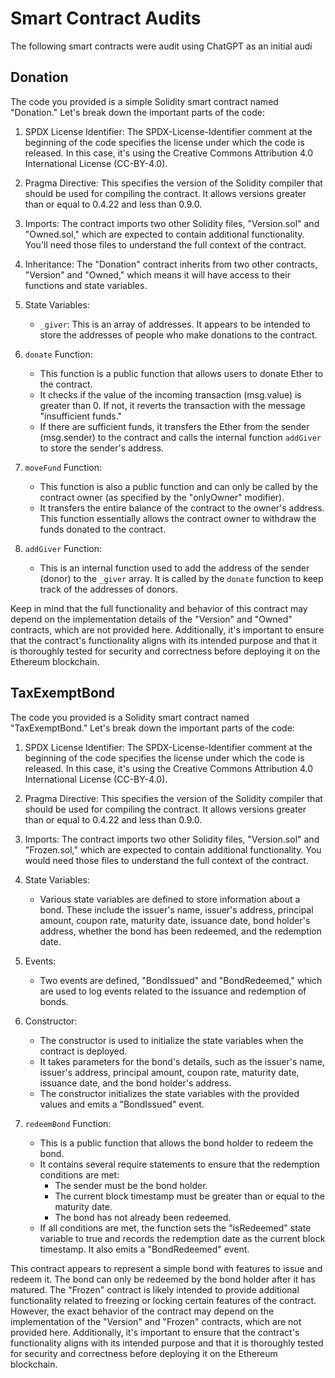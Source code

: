 # Smart Contract Audits

The following smart contracts were audit using ChatGPT as an initial audi

## Donation

The code you provided is a simple Solidity smart contract named "Donation." Let's break down the important parts of the code:

1. SPDX License Identifier: The SPDX-License-Identifier comment at the beginning of the code specifies the license under which the code is released. In this case, it's using the Creative Commons Attribution 4.0 International License (CC-BY-4.0).
2. Pragma Directive: This specifies the version of the Solidity compiler that should be used for compiling the contract. It allows versions greater than or equal to 0.4.22 and less than 0.9.0.
3. Imports: The contract imports two other Solidity files, "Version.sol" and "Owned.sol," which are expected to contain additional functionality. You'll need those files to understand the full context of the contract.
4. Inheritance: The "Donation" contract inherits from two other contracts, "Version" and "Owned," which means it will have access to their functions and state variables.
5. State Variables:

   - `_giver`: This is an array of addresses. It appears to be intended to store the addresses of people who make donations to the contract.
6. `donate` Function:

   - This function is a public function that allows users to donate Ether to the contract.
   - It checks if the value of the incoming transaction (msg.value) is greater than 0. If not, it reverts the transaction with the message "insufficient funds."
   - If there are sufficient funds, it transfers the Ether from the sender (msg.sender) to the contract and calls the internal function `addGiver` to store the sender's address.
7. `moveFund` Function:

   - This function is also a public function and can only be called by the contract owner (as specified by the "onlyOwner" modifier).
   - It transfers the entire balance of the contract to the owner's address. This function essentially allows the contract owner to withdraw the funds donated to the contract.
8. `addGiver` Function:

   - This is an internal function used to add the address of the sender (donor) to the `_giver` array. It is called by the `donate` function to keep track of the addresses of donors.

Keep in mind that the full functionality and behavior of this contract may depend on the implementation details of the "Version" and "Owned" contracts, which are not provided here. Additionally, it's important to ensure that the contract's functionality aligns with its intended purpose and that it is thoroughly tested for security and correctness before deploying it on the Ethereum blockchain.

## TaxExemptBond

The code you provided is a Solidity smart contract named "TaxExemptBond." Let's break down the important parts of the code:

1. SPDX License Identifier: The SPDX-License-Identifier comment at the beginning of the code specifies the license under which the code is released. In this case, it's using the Creative Commons Attribution 4.0 International License (CC-BY-4.0).
2. Pragma Directive: This specifies the version of the Solidity compiler that should be used for compiling the contract. It allows versions greater than or equal to 0.4.22 and less than 0.9.0.
3. Imports: The contract imports two other Solidity files, "Version.sol" and "Frozen.sol," which are expected to contain additional functionality. You would need those files to understand the full context of the contract.
4. State Variables:

   - Various state variables are defined to store information about a bond. These include the issuer's name, issuer's address, principal amount, coupon rate, maturity date, issuance date, bond holder's address, whether the bond has been redeemed, and the redemption date.
5. Events:

   - Two events are defined, "BondIssued" and "BondRedeemed," which are used to log events related to the issuance and redemption of bonds.
6. Constructor:

   - The constructor is used to initialize the state variables when the contract is deployed.
   - It takes parameters for the bond's details, such as the issuer's name, issuer's address, principal amount, coupon rate, maturity date, issuance date, and the bond holder's address.
   - The constructor initializes the state variables with the provided values and emits a "BondIssued" event.
7. `redeemBond` Function:

   - This is a public function that allows the bond holder to redeem the bond.
   - It contains several require statements to ensure that the redemption conditions are met:
     - The sender must be the bond holder.
     - The current block timestamp must be greater than or equal to the maturity date.
     - The bond has not already been redeemed.
   - If all conditions are met, the function sets the "isRedeemed" state variable to true and records the redemption date as the current block timestamp. It also emits a "BondRedeemed" event.

This contract appears to represent a simple bond with features to issue and redeem it. The bond can only be redeemed by the bond holder after it has matured. The "Frozen" contract is likely intended to provide additional functionality related to freezing or locking certain features of the contract. However, the exact behavior of the contract may depend on the implementation of the "Version" and "Frozen" contracts, which are not provided here. Additionally, it's important to ensure that the contract's functionality aligns with its intended purpose and that it is thoroughly tested for security and correctness before deploying it on the Ethereum blockchain.

